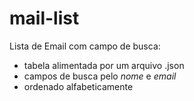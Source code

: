 # mail-list

Lista de Email com campo de busca:
* tabela alimentada por um arquivo .json
* campos de busca pelo _nome_ e _email_
* ordenado alfabeticamente
